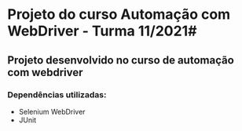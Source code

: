 # Projeto do curso Automação com WebDriver - Turma 11/2021#

## Projeto desenvolvido no curso de automação com webdriver ##

### Dependências utilizadas: ###
* Selenium WebDriver
* JUnit